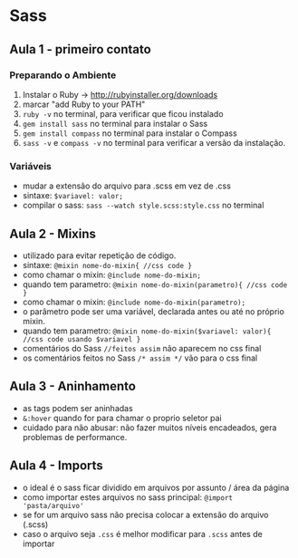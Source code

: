 # Sass

## Aula 1 - primeiro contato

### Preparando o Ambiente
1. Instalar o Ruby -> http://rubyinstaller.org/downloads
2. marcar "add Ruby to your PATH"
3. `ruby -v` no terminal, para verificar que ficou instalado
4. `gem install sass` no terminal para instalar o Sass
5. `gem install compass` no terminal para instalar o Compass
6. `sass -v` e `compass -v` no terminal para verificar a versão da instalação.

### Variáveis
- mudar a extensão do arquivo para .scss em vez de .css
- sintaxe: `$variavel: valor;`
- compilar o sass: `sass --watch style.scss:style.css` no terminal

## Aula 2 - Mixins
- utilizado para evitar repetição de código.
- sintaxe: `@mixin nome-do-mixin{ //css code }`
- como chamar o mixin: `@include nome-do-mixin;`
- quando tem parametro: `@mixin nome-do-mixin(parametro){ //css code }`
- como chamar o mixin: `@include nome-do-mixin(parametro);`
- o parâmetro pode ser uma variável, declarada antes ou até no próprio mixin.
- quando tem parametro: `@mixin nome-do-mixin($variavel: valor){ //css code usando $variavel }`
- comentários do Sass `//feitos assim` não aparecem no css final
- os comentários feitos no Sass `/* assim */` vão para o css final

## Aula 3 - Aninhamento
- as tags podem ser aninhadas 
- `&:hover` quando for para chamar o proprio seletor pai
- cuidado para não abusar: não fazer muitos níveis encadeados, gera problemas de performance.

## Aula 4 - Imports
- o ideal é o sass ficar dividido em arquivos por assunto / área da página
- como importar estes arquivos no sass principal: `@import 'pasta/arquivo'`
- se for um arquivo sass não precisa colocar a extensão do arquivo (.scss)
- caso o arquivo seja `.css` é melhor modificar para `.scss` antes de importar


